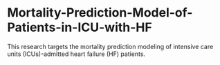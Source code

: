 # Mortality-Prediction-Model-of-Patients-in-ICU-with-HF
 This research targets the mortality prediction modeling of intensive care units  (ICUs)-admitted heart failure (HF) patients.
